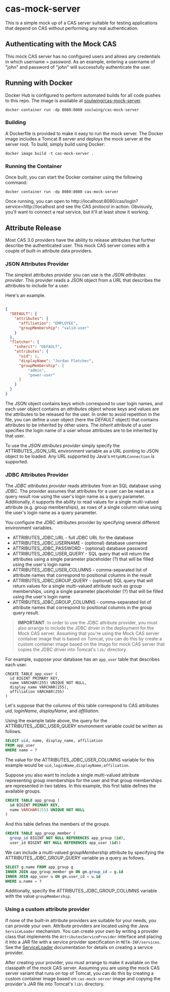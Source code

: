 cas-mock-server
===============

This is a simple mock up of a CAS server suitable for testing applications
that depend on CAS without performing any real authentication.

## Authenticating with the Mock CAS

This mock CAS server has no configured users and allows any credentials in which username = password. As an example, entering a username of "john" and password of "john" will successfully authenticate the user. 


## Running with Docker

Docker Hub is configured to perform automated builds for all code pushes to this repo. The image is available at [soulwing/cas-mock-server](https://hub.docker.com/r/soulwing/cas-mock-server).

```
docker container run -dp 8080:8080 soulwing/cas-mock-server
```

### Building

A Dockerfile is provided to make it easy to run the mock server. The Docker image includes a Tomcat 8 server and deploys the mock server at the server root. To build, simply build using Docker:

```
docker image build -t cas-mock-server .
```

### Running the Container

Once built, you can start the Docker container using the following command:

```
docker container run -dp 8080:8080 cas-mock-server
```

Once running, you can open to http://localhost:8080/cas/login?service=http://localhost and see the CAS protocol in action. Obviously, you'll want to connect a real service, but it'll at least show it working.


## Attribute Release

Most CAS 3.0 providers have the ability to release attributes that further 
describe the authenticated user. This mock CAS server comes with a couple of
built-in attribute data providers.

### JSON Attributes Provider

The simplest attributes provider you can use is the _JSON attributes provider_.
This provider reads a JSON object from a URL that describes the attributes to
include for a user.

Here's an example.

```json

{
  "DEFAULT": {
    "attributes": {
      "affiliation": "EMPLOYEE",
      "groupMembership": "valid-user"
    }
  },
  "fletcher": {
    "inherit": "DEFAULT",
    "attributes": {
      "uid": 1,
      "displayName": "Jordan Fletcher",
      "groupMembership": [
          "admin",
          "power-user"
      ]
    }
  }
}
```

The JSON object contains keys which correspond to user login names, and each
user object contains an _attributes_ object whose keys and values are the 
attributes to be released for the user. In order to avoid repetition in the
file, you can define a user object (here the _DEFAULT_ object) that contains
attributes to be inherited by other users. The _inherit_ attribute of a user
specifies the login name of a user whose attributes are to be inherited by that
user.

To use the _JSON attributes provider_ simply specify the ATTRIBUTES_JSON_URL
environment variable as a URL pointing to JSON object to be loaded. Any URL
supported by Java's `HttpURLConnection` is supported.

### JDBC Attributes Provider

The _JDBC attributes provider_ reads attributes from an SQL database using JDBC.
The provider assumes that attributes for a user can be read as a query result 
row using the user's login name as a query parameter. Additionally, it supports 
the ability to read values for a single multi-valued attribute 
(e.g. group memberships), as rows of a single column value using the user's
login name as a query parameter.

You configure the JDBC attributes provider by specifying several different 
environment variables.

* ATTRIBUTES_JDBC_URL - full JDBC URL for the database
* ATTRIBUTES_JDBC_USERNAME - (optional) database username
* ATTRIBUTES_JDBC_PASSWORD - (optional) database password
* ATTRIBUTES_JDBC_USER_QUERY - SQL query that will return the attributes using a
  single parameter placeholder (?) that will be filled using the user's login
  name
* ATTRIBUTES_JDBC_USER_COLUMNS - comma-separated list of attribute names that 
  correspond to positional columns in the result
* ATTRIBUTES_JDBC_GROUP_QUERY - (optional) SQL query that will return values
  for a single multi-valued attribute such as group memberships, using a single
  parameter placeholder (?) that will be filled using the user's login name
* ATTRIBUTES_JDBC_GROUP_COLUMNS - comma-separated list of attribute names that 
  correspond to positional columns in the group query result.
  
> **IMPORTANT**:
> In order to use the JDBC attribute provider, you must also arrange to include
> the JDBC driver in the deployment for the Mock CAS server. Assuming that 
> you're using the Mock CAS server container image that is based on Tomcat,
> you can do this by create a custom container image based on the image for
> mock CAS server that copies the JDBC driver into Tomcat's `lib/` directory.

For example, suppose your database has an `app_user` table that describes 
each user.

```postgresql
CREATE TABLE app_user (
  id BIGINT PRIMARY KEY, 
  name VARCHAR(255) UNIQUE NOT NULL, 
  display_name VARCHAR(255), 
  affiliation VARCHAR(255)
)
``` 

Let's suppose that the columns of this table correspond to CAS attributes 
_uid_, _loginName_, _displayName_, and _affiliation_.

Using the example table above, the query for the ATTRIBUTES_JDBC_USER_QUERY
environment variable could be written as follows.

```sql
SELECT uid, name, display_name, affiliation
FROM app_user
WHERE name = ?
```

The value for the ATTRIBUTES_JDBC_USER_COLUMNS variable for this example would be
`uid,loginName,displayName,affiliation`.

Suppose you also want to include a single multi-valued attribute representing 
group memberships for the user and that group memberships are represented in 
two tables. In this example, this first table defines the available groups.

```sql
CREATE TABLE app_group (
  id BIGINT PRIMARY KEY, 
  name VARCHAR(255) UNIQUE NOT NULL
)
```

And this table defines the members of the groups.

```sql
CREATE TABLE app_group_member (
  group_id BIGINT NOT NULL REFERENCES app_group (id), 
  user_id BIGINT NOT NULL REFERENCES app_user (id))
```

We can include a multi-valued _groupMembership_ attribute by specifying the
ATTRIBUTES_JDBC_GROUP_QUERY variable as a query as follows.

```sql
SELECT g.name FROM app_group g
INNER JOIN app_group_member gm ON gm.group_id = g.id
INNER JOIN app_user u ON gm.user_id = u.id 
WHERE u.name = ?
```

Additionally, specify the ATTRIBUTES_JDBC_GROUP_COLUMNS variable with the value
`groupMembership`.

### Using a custom attribute provider

If none of the built-in attribute providers are suitable for your needs, you
can provide your own. Attribute providers are located using the Java 
`ServiceLoader` mechanism. You can create your own by writing a provider class
that implements the `AttributesServiceProvider` interface and placing it into
a JAR file with a service provider specification in `META-INF/services`. See
the [ServiceLoader](https://docs.oracle.com/javase/7/docs/api/java/util/ServiceLoader.html) 
documentation for details on creating a service provider.

After creating your provider, you must arrange to make it available on the 
classpath of the mock CAS server. Assuming you are using the mock CAS server
variant that runs on top of Tomcat, you can do this by creating a custom
container image based on `cas-mock-server` image and copying the provider's JAR
file into Tomcat's `lib\` directory.
